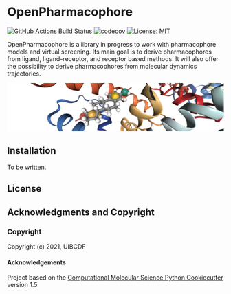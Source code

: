# OpenPharmacophore

[![GitHub Actions Build Status](https://github.com/uibcdf/OpenPharmacophore/workflows/CI/badge.svg)](https://github.com/uibcdf/molsysmt/actions?query=workflow%3ACI)
[![codecov](https://codecov.io/gh/uibcdf/OpenPharmacophore/master/graph/badge.svg)](https://codecov.io/gh/uibcdf/OpenPharmacophore/branch/master)
[![License: MIT](https://img.shields.io/badge/License-MIT-yellow.svg)](https://opensource.org/licenses/MIT)


OpenPharmacophore is a library in progress to work with pharmacophore models and virtual screening. 
Its main goal is to derive pharmacophores from ligand, ligand-receptor, and receptor based methods.
It will also offer the possibility to derive pharmacophores from molecular dynamics trajectories.


<img src="./pharmacophore.png" alt="pharmacophore">


## Installation

To be written.

## License


## Acknowledgments and Copyright

### Copyright

Copyright (c) 2021, UIBCDF


#### Acknowledgements
 
Project based on the 
[Computational Molecular Science Python Cookiecutter](https://github.com/molssi/cookiecutter-cms) version 1.5.